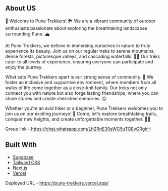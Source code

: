 ## About US

🌄 Welcome to Pune Trekkers! 🏞️ We are a vibrant community of outdoor enthusiasts passionate about exploring the breathtaking landscapes surrounding Pune. 🏔️

At Pune Trekkers, we believe in immersing ourselves in nature to truly experience its beauty. Join us on our regular treks to serene mountains, dense forests, picturesque valleys, and cascading waterfalls. 🌳🌊 Our treks cater to all levels of experience, ensuring everyone can participate and enjoy the journey.

What sets Pune Trekkers apart is our strong sense of community. 🤝 We foster an inclusive and supportive environment, where members from all walks of life come together as a close-knit family. Our treks not only connect you with nature but also forge lasting friendships, where you can share stories and create cherished memories. 😊

Whether you're an avid hiker or a beginner, Pune Trekkers welcomes you to join us on our exciting journeys! 🎉 Come, let's explore breathtaking trails, conquer new heights, and create unforgettable moments together. 🥾🌟

Group link - https://chat.whatsapp.com/LhZRnE30sWG5uTGEvGRghH

## Built With

- [Supabase](https://supabase.com)
- [Tailwind CSS](https://tailwindcss.com)
- [Next.js](https://nextjs.org)
- [Vercel](https://vercel.com)

Deployed URL - https://pune-trekkers.vercel.app/